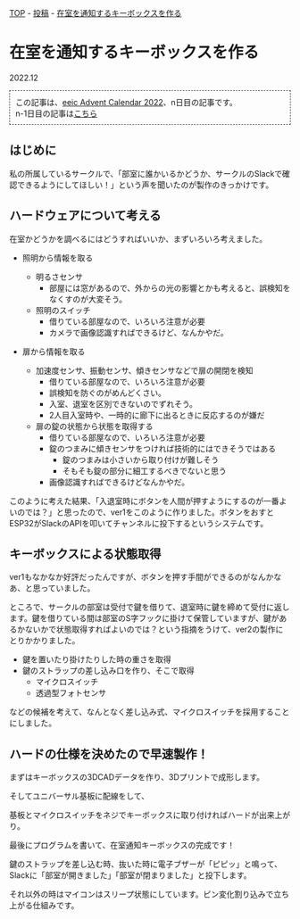 [TOP](/) - [投稿](/posts) - [在室を通知するキーボックスを作る](/posts/zlo_keybox)

# 在室を通知するキーボックスを作る

2022.12

<div style="padding: 10px; margin-bottom: 10px; border: 1px dashed #333333;">
この記事は、<a href="https://adventar.org/calendars/7892">eeic Advent Calendar 2022</a>、n日目の記事です。<br />
n-1日目の記事は<a href="">こちら</a>
</div>

## はじめに

私の所属しているサークルで、「部室に誰かいるかどうか、サークルのSlackで確認できるようにしてほしい！」という声を聞いたのが製作のきっかけです。

## ハードウェアについて考える

在室かどうかを調べるにはどうすればいいか、まずいろいろ考えました。

- 照明から情報を取る
    - 明るさセンサ
        - 部屋には窓があるので、外からの光の影響とかも考えると、誤検知をなくすのが大変そう。
    - 照明のスイッチ
        - 借りている部屋なので、いろいろ注意が必要
        - カメラで画像認識すればできるけど、なんかやだ。

- 扉から情報を取る
    - 加速度センサ、振動センサ、傾きセンサなどで扉の開閉を検知
        - 借りている部屋なので、いろいろ注意が必要
        - 誤検知を防ぐのがめんどくさい。
        - 入室、退室を区別できないのでずれそう。
        - 2人目入室時や、一時的に廊下に出るときに反応するのが嫌だ
    - 扉の錠の状態から状態を取得する
        - 借りている部屋なので、いろいろ注意が必要
        - 錠のつまみに傾きセンサをつければ技術的にはできそうではある
            - 錠のつまみは小さいから取り付けが難しそう
            - そもそも錠の部分に細工するべきでないと思う
        - 画像認識すればできるけどなんかやだ。

このように考えた結果、「入退室時にボタンを人間が押すようにするのが一番よいのでは？」と思ったので、ver1をこのように作りました。ボタンをおすとESP32がSlackのAPIを叩いてチャンネルに投下するというシステムです。

## キーボックスによる状態取得

ver1もなかなか好評だったんですが、ボタンを押す手間ができるのがなんかなあ、と思っていました。

ところで、サークルの部室は受付で鍵を借りて、退室時に鍵を締めて受付に返します。鍵を借りている間は部室のS字フックに掛けて保管していますが、鍵があるかないかで状態取得すればよいのでは？という指摘をうけて、ver2の製作にとりかかりました。

- 鍵を置いたり掛けたりした時の重さを取得
- 鍵のストラップの差し込み口を作り、そこで取得
    - マイクロスイッチ
    - 透過型フォトセンサ

などの候補を考えて、なんとなく差し込み式、マイクロスイッチを採用することにしました。

## ハードの仕様を決めたので早速製作！

まずはキーボックスの3DCADデータを作り、3Dプリントで成形します。

そしてユニバーサル基板に配線をして、

基板とマイクロスイッチをネジでキーボックスに取り付ければハードが出来上がり。

最後にプログラムを書いて、在室通知キーボックスの完成です！


鍵のストラップを差し込む時、抜いた時に電子ブザーが「ピピッ」と鳴って、Slackに「部室が開きました」「部室が閉まりました」と投下します。

それ以外の時はマイコンはスリープ状態にしています。ピン変化割り込みで立ち上がる仕組みです。